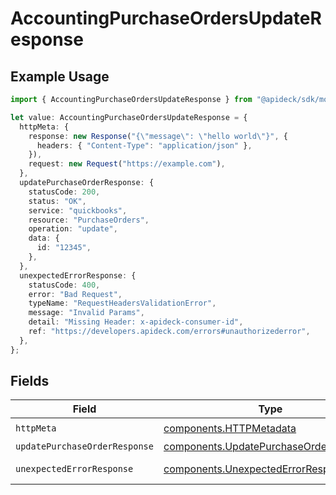 # AccountingPurchaseOrdersUpdateResponse

## Example Usage

```typescript
import { AccountingPurchaseOrdersUpdateResponse } from "@apideck/sdk/models/operations";

let value: AccountingPurchaseOrdersUpdateResponse = {
  httpMeta: {
    response: new Response("{\"message\": \"hello world\"}", {
      headers: { "Content-Type": "application/json" },
    }),
    request: new Request("https://example.com"),
  },
  updatePurchaseOrderResponse: {
    statusCode: 200,
    status: "OK",
    service: "quickbooks",
    resource: "PurchaseOrders",
    operation: "update",
    data: {
      id: "12345",
    },
  },
  unexpectedErrorResponse: {
    statusCode: 400,
    error: "Bad Request",
    typeName: "RequestHeadersValidationError",
    message: "Invalid Params",
    detail: "Missing Header: x-apideck-consumer-id",
    ref: "https://developers.apideck.com/errors#unauthorizederror",
  },
};
```

## Fields

| Field                                                                                            | Type                                                                                             | Required                                                                                         | Description                                                                                      |
| ------------------------------------------------------------------------------------------------ | ------------------------------------------------------------------------------------------------ | ------------------------------------------------------------------------------------------------ | ------------------------------------------------------------------------------------------------ |
| `httpMeta`                                                                                       | [components.HTTPMetadata](../../models/components/httpmetadata.md)                               | :heavy_check_mark:                                                                               | N/A                                                                                              |
| `updatePurchaseOrderResponse`                                                                    | [components.UpdatePurchaseOrderResponse](../../models/components/updatepurchaseorderresponse.md) | :heavy_minus_sign:                                                                               | PurchaseOrders                                                                                   |
| `unexpectedErrorResponse`                                                                        | [components.UnexpectedErrorResponse](../../models/components/unexpectederrorresponse.md)         | :heavy_minus_sign:                                                                               | Unexpected error                                                                                 |
